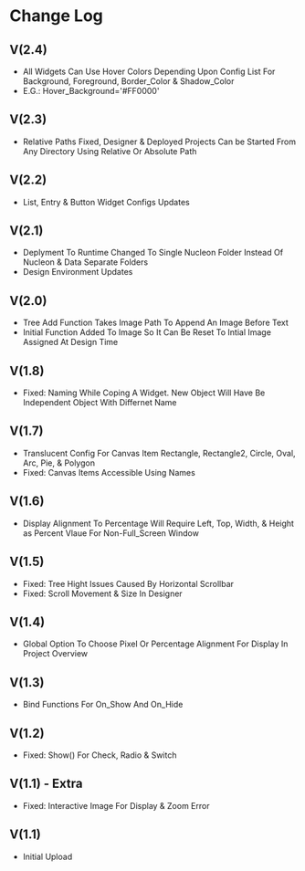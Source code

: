 # Change Log

## V(2.4)
- All Widgets Can Use Hover Colors Depending Upon Config List For Background, Foreground, Border_Color & Shadow_Color
- E.G.: Hover_Background='#FF0000'

## V(2.3)
- Relative Paths Fixed, Designer & Deployed Projects Can be Started From Any Directory Using Relative Or Absolute Path

## V(2.2)
- List, Entry & Button Widget Configs Updates

## V(2.1)
- Deplyment To Runtime Changed To Single Nucleon Folder Instead Of Nucleon & Data Separate Folders
- Design Environment Updates

## V(2.0)
- Tree Add Function Takes Image Path To Append An Image Before Text
- Initial Function Added To Image So It Can Be Reset To Intial Image Assigned At Design Time

## V(1.8)
- Fixed: Naming While Coping A Widget. New Object Will Have Be Independent Object With Differnet Name

## V(1.7)
- Translucent Config For Canvas Item Rectangle, Rectangle2, Circle, Oval, Arc, Pie, & Polygon
- Fixed: Canvas Items Accessible Using Names

## V(1.6)
- Display Alignment To Percentage Will Require Left, Top, Width, & Height as Percent Vlaue For Non-Full_Screen Window

## V(1.5)
- Fixed: Tree Hight Issues Caused By Horizontal Scrollbar
- Fixed: Scroll Movement & Size In Designer

## V(1.4)
- Global Option To Choose Pixel Or Percentage Alignment For Display In Project Overview

## V(1.3)
- Bind Functions For On_Show And On_Hide

## V(1.2)
- Fixed: Show() For Check, Radio & Switch

## V(1.1) - Extra
- Fixed: Interactive Image For Display & Zoom Error

## V(1.1)
- Initial Upload
